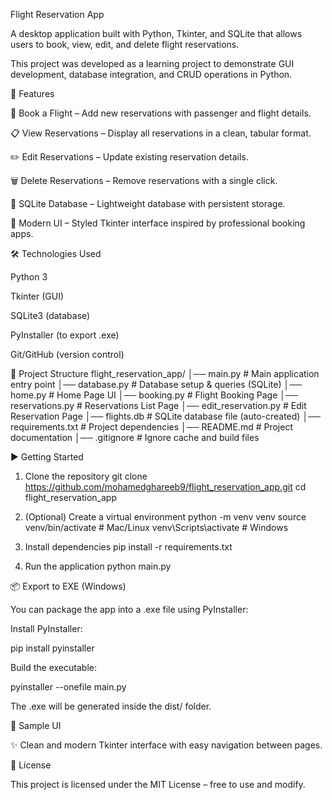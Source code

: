 Flight Reservation App

A desktop application built with Python, Tkinter, and SQLite that allows users to book, view, edit, and delete flight reservations.

This project was developed as a learning project to demonstrate GUI development, database integration, and CRUD operations in Python.

🚀 Features

📝 Book a Flight – Add new reservations with passenger and flight details.

📋 View Reservations – Display all reservations in a clean, tabular format.

✏️ Edit Reservations – Update existing reservation details.

🗑 Delete Reservations – Remove reservations with a single click.

💾 SQLite Database – Lightweight database with persistent storage.

🎨 Modern UI – Styled Tkinter interface inspired by professional booking apps.

🛠️ Technologies Used

Python 3

Tkinter (GUI)

SQLite3 (database)

PyInstaller (to export .exe)

Git/GitHub (version control)

📂 Project Structure
flight_reservation_app/
│── main.py              # Main application entry point
│── database.py          # Database setup & queries (SQLite)
│── home.py              # Home Page UI
│── booking.py           # Flight Booking Page
│── reservations.py      # Reservations List Page
│── edit_reservation.py  # Edit Reservation Page
│── flights.db           # SQLite database file (auto-created)
│── requirements.txt     # Project dependencies
│── README.md            # Project documentation
│── .gitignore           # Ignore cache and build files

▶️ Getting Started
1. Clone the repository
git clone https://github.com/mohamedghareeb9/flight_reservation_app.git
cd flight_reservation_app

2. (Optional) Create a virtual environment
python -m venv venv
source venv/bin/activate   # Mac/Linux
venv\Scripts\activate      # Windows

3. Install dependencies
pip install -r requirements.txt

4. Run the application
python main.py

📦 Export to EXE (Windows)

You can package the app into a .exe file using PyInstaller:

Install PyInstaller:

pip install pyinstaller


Build the executable:

pyinstaller --onefile main.py


The .exe will be generated inside the dist/ folder.

📸 Sample UI

✨ Clean and modern Tkinter interface with easy navigation between pages.


📜 License

This project is licensed under the MIT License – free to use and modify.
